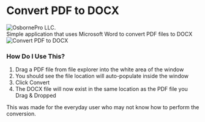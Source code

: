 # Convert PDF to DOCX
![OsbornePro LLC.](https://raw.githubusercontent.com/tobor88/OsbornePro-The-Blue-Team-PowerShell-Security-Package/master/WEF%20Application/WEF/WEF/wwwroot/images/Logo.png)<br>
Simple application that uses Microsoft Word to convert PDF files to DOCX
![Convert PDF to DOCX](https://raw.githubusercontent.com/OsbornePro/Convert-PDF-to-DOCX/main/ConvertPDFtoDOCXimage.png)

### How Do I Use This?
1. Drag a PDF file from file explorer into the white area of the window
2. You should see the file location will auto-populate inside the window
3. Click Convert
4. The DOCX file will now exist in the same location as the PDF file you Drag & Dropped

This was made for the everyday user who may not know how to perform the conversion.
